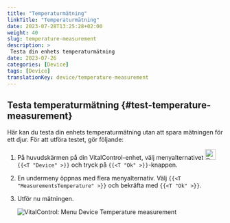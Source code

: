 ```yaml
---
title: "Temperaturmätning"
linkTitle: "Temperaturmätning"
date: 2023-07-28T13:25:28+02:00
weight: 40
slug: temperature-measurement
description: >
 Testa din enhets temperaturmätning
date: 2023-07-26
categories: [Device]
tags: [Device]
translationKey: device/temperature-measurement
---
```

## Testa temperaturmätning {#test-temperature-measurement}

Här kan du testa din enhets temperaturmätning utan att spara mätningen för ett djur. För att utföra testet, gör följande:

1. På huvudskärmen på din VitalControl-enhet, välj menyalternativet <img src="/icons/device.svg" width="25" align="bottom" alt="Device" /> `{{<T "Device" >}}` och tryck på `{{<T "Ok" >}}`-knappen.

2. En undermeny öppnas med flera menyalternativ. Välj `{{<T "MeasurementsTemperature" >}}` och bekräfta med `{{<T "Ok" >}}`.

3. Utför nu mätningen.

   ![VitalControl: Menu Device Temperature measurement](../images/temperature.png "Testa temperaturmätning")

